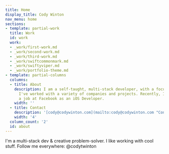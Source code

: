 ```yaml
---
title: Home
display_title: Cody Winton
nav_menu: home
sections:
- template: partial-work
  title: Work
  id: work
  work:
  - _work/first-work.md
  - _work/second-work.md
  - _work/third-work.md
  - _work/swiftcommonmark.md
  - _work/swiftyviper.md
  - _work/portfolio-theme.md
- template: partial-columns
  columns:
  - title: About
    description: I am a self-taught, multi-stack developer, with a focus on iOS development.
      I've worked with a variety of companies and projects. Recently, I've accepted
      a job at Facebook as an iOS Developer.
    width: ''
  - title: Contact
    description: '[cody@codywinton.com](mailto:cody@codywinton.com "Contact Me")'
    width: '4'
  column_count: '2'
  id: about
---
```


I'm a multi-stack dev & creative problem-solver. I like working with cool stuff. Follow me everywhere: @codytwinton
